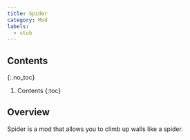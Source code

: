 ```yaml
---
title: Spider
category: Mod
labels:
  - stub
---
```

## Contents
{:.no_toc}
1. Contents
{:toc}

## Overview
Spider is a mod that allows you to climb up walls like a spider.
